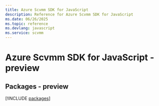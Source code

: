 ```yaml
---
title: Azure Scvmm SDK for JavaScript
description: Reference for Azure Scvmm SDK for JavaScript
ms.date: 06/26/2025
ms.topic: reference
ms.devlang: javascript
ms.service: scvmm
---
```

# Azure Scvmm SDK for JavaScript - preview
## Packages - preview
[!INCLUDE [packages](scvmm-index.md)]